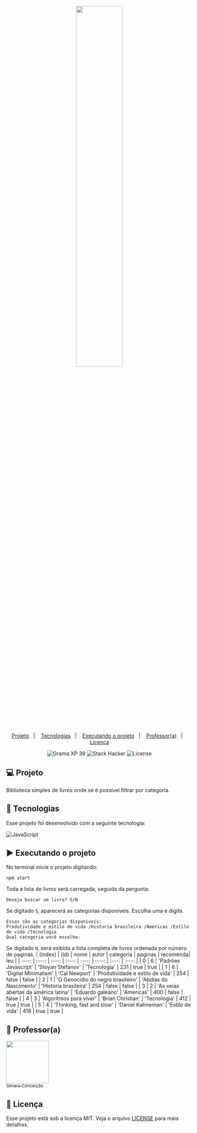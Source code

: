 <p align="center">
  <img src="https://github.com/scillapinheiro/gama_academy_desafio-1/blob/main/logo-gama-academy.png" width="50%">
</p>

<p align="center">
  <a href="#-projeto">Projeto</a>&nbsp;&nbsp;&nbsp;|&nbsp;&nbsp;&nbsp;
  <a href="#-tecnologias">Tecnologias</a>&nbsp;&nbsp;&nbsp;|&nbsp;&nbsp;&nbsp;
  <a href="#-executando-o-projeto">Executando o projeto</a>&nbsp;&nbsp;&nbsp;|&nbsp;&nbsp;&nbsp;
  <a href="#-professor(a)">Professor(a)</a>&nbsp;&nbsp;&nbsp;|&nbsp;&nbsp;&nbsp;
  <a href="#-licença">Licença</a>
</p>

<p align="center">
  <img alt="Grama XP 39" src="https://img.shields.io/static/v1?label=xp&message=39&color=success&labelColor=grey">
  
  <img alt="Stack Hacker" src="https://img.shields.io/static/v1?label=stack&message=hacker&color=success&labelColor=grey">
  
  <img alt="License" src="https://img.shields.io/static/v1?label=license&message=MIT&color=success&labelColor=grey">
</p>

## :computer: Projeto
Biblioteca simples de livros onde se é possível filtrar por categoria.

## :rocket: Tecnologias

Esse projeto foi desenvolvido com a seguinte tecnologia:

![JavaScript](https://img.shields.io/badge/javascript-%23323330.svg?style=for-the-badge&logo=javascript&logoColor=%23F7DF1E)

## :arrow_forward: Executando o projeto
No terminal inicie o projeto digitando:
```
npm start
```
Toda a lista de livros será carregada, seguida da pergunta:
```
Deseja buscar um livro? S/N
```
Se digitado ``S``, aparecerá as categorias disponíveis. Escolha uma e digite.
```
Essas são as categorias disponiveis:
Produtividade e estilo de vida /Historia brasileira /Americas /Estilo de vida /Tecnologia
Qual categoria você escolhe:
```
Se digitado ``N``, será exibida a lista completa de livros ordenada por número de paginas.
| (index) | (id) | nome | autor | categoria | paginas | recomenda| leu |
| :---: | :---: | :---: | :---: | :---: | :---: | :---: | :---: |
| 0 | 6 | 'Padrões Javascript' | 'Stoyan Stefanov' | 'Tecnologia' | 231 | true | true |
| 1 | 6 | 'Digital Minimalism' | 'Cal Newport' | 'Produtividade e estilo de vida' | 254 | false | false |
| 2 | 1 | 'O Genocídio do negro brasileiro' | 'Abdias do Nascimento' | 'Historia brasileira' | 254 | false | false |
| 3 | 2 | 'As veias abertas da américa latina' | 'Eduardo galeano' | 'Americas' | 400 | false | false |
| 4 | 3 | 'Algoritmos para viver' | 'Brian Christian' | 'Tecnologia' | 412 | true | true |
| 5 | 4 | 'Thinking, fast and slow' | 'Daniel Kahneman' | 'Estilo de vida' | 418 | true | true |

## :green_heart: Professor(a)
[<img src="https://avatars.githubusercontent.com/u/50921892?v=4" width=115> <br> <sub>Simara Conceição</sub>](https://github.com/simaraconceicao)

## :memo: Licença
Esse projeto está sob a licença MIT. Veja o arquivo [LICENSE](LICENSE.md) para mais detalhes.
